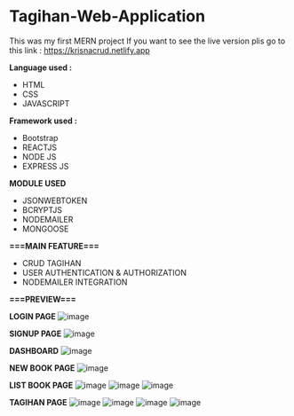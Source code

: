 # Tagihan-Web-Application

This was my first MERN project
If you want to see the live version plis go to this link :
https://krisnacrud.netlify.app

**Language used :**
- HTML 
- CSS 
- JAVASCRIPT

**Framework used :**
- Bootstrap 
- REACTJS 
- NODE JS
- EXPRESS JS

**MODULE USED**
- JSONWEBTOKEN
- BCRYPTJS
- NODEMAILER
- MONGOOSE
  
**===MAIN FEATURE===**
- CRUD TAGIHAN
- USER AUTHENTICATION & AUTHORIZATION
- NODEMAILER INTEGRATION

**===PREVIEW===**

**LOGIN PAGE**
![image](https://github.com/ketutk/Tagihan-Web-Application/assets/113130780/c22404c5-8fc0-4916-958b-ede44b87f2e4)

**SIGNUP PAGE**
![image](https://github.com/ketutk/Tagihan-Web-Application/assets/113130780/9d3ba85a-4141-4d8f-925a-983a24f328a3)

**DASHBOARD**
![image](https://github.com/ketutk/Tagihan-Web-Application/assets/113130780/682f2d69-91a6-432c-b5ab-333cb7a487da)

**NEW BOOK PAGE**
![image](https://github.com/ketutk/Tagihan-Web-Application/assets/113130780/c697f5ab-e178-4964-a77e-edbdef9ce070)

**LIST BOOK PAGE**
![image](https://github.com/ketutk/Tagihan-Web-Application/assets/113130780/93258285-89c2-451e-8e05-b7b1e21a56ba)
![image](https://github.com/ketutk/Tagihan-Web-Application/assets/113130780/a18a6ed7-c4e7-4245-a008-91765f4f6288)
![image](https://github.com/ketutk/Tagihan-Web-Application/assets/113130780/1a09080e-a297-4b23-84e9-12b89a3ec290)

**TAGIHAN PAGE**
![image](https://github.com/ketutk/Tagihan-Web-Application/assets/113130780/ec0cb5a4-2795-46d8-a7d7-6aedfef4965b)
![image](https://github.com/ketutk/Tagihan-Web-Application/assets/113130780/aa3dd259-ad43-4d38-87aa-6a8c2abfd23e)
![image](https://github.com/ketutk/Tagihan-Web-Application/assets/113130780/84174af5-e443-41d9-b0cf-a99e5dbf5ef6)
![image](https://github.com/ketutk/Tagihan-Web-Application/assets/113130780/e73d5c5d-c1fe-4054-b472-ed42a65370db)

